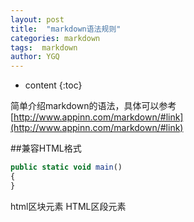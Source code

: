 ```yaml
---
layout: post
title:  "markdown语法规则"
categories: markdown
tags:  markdown
author: YGQ
---
```


* content
{:toc}

简单介绍markdown的语法，具体可以参考[http://www.appinn.com/markdown/#link](http://www.appinn.com/markdown/#link)
 
 
 
 
 ##兼容HTML格式
 ```js
 public static void main()
 {
 }
 ```
 html区块元素
 HTML区段元素
